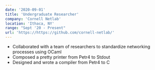 ```yaml
---
date: '2020-09-01'
title: 'Undergraduate Researcher'
company: 'Cornell Netlab'
location: 'Ithaca, NY'
range: "Sept '20 - Present"
url: 'https://https://github.com/cornell-netlab/'
---
```


- Collaborated with a team of researchers to standardize networking processes using OCaml
- Composed a pretty printer from Petr4 to Stdout
- Designed and wrote a compiler from Petr4 to C

